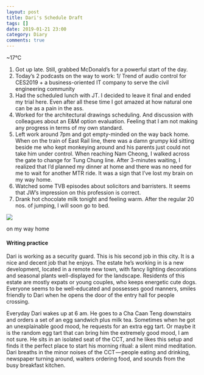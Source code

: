 ```yaml
---
layout: post
title: Dari's Schedule Draft
tags: []
date: 2019-01-21 23:00
category: Diary
comments: true
---
```


\~17°C

1.  Got up late. Still, grabbed McDonald’s for a powerful start of the
    day.
2.  Today’s 2 podcasts on the way to work: 1/ Trend of audio control for
    CES2019 + a business-oriented IT company to serve the civil
    engineering community
3.  Had the scheduled lunch with JT. I decided to leave it final and
    ended my trial here. Even after all these time I got amazed at how
    natural one can be as a pain in the ass.
4.  Worked for the architectural drawings scheduling. And discussion
    with colleagues about an E&M option evaluation. Feeling that I am
    not making any progress in terms of my own standard.
5.  Left work around 7pm and got empty-minded on the way back home. When
    on the train of East Rail line, there was a damn grumpy kid sitting
    beside me who kept monkeying around and his parents just could not
    take him under control. When reaching Nam Cheong, I walked across
    the gate to change for Tung Chung line. After 3-minutes waiting, I
    realized that I’d planned my dinner at home and there was no need
    for me to wait for another MTR ride. It was a sign that I’ve lost my
    brain on my way home.
6.  Watched some TVB episodes about solicitors and barristers. It seems
    that JW’s impression on this profession is correct.
7.  Drank hot chocolate milk tonight and feeling warm. After the regular
    20 nos. of jumping, I will soon go to bed.


![](https://cdn-images-1.medium.com/max/800/1*gX6yTlsnvfN2Qbw-3R_Vlw.jpeg)

on my way home

#### Writing practice

Dari is working as a security guard. This is his second job in this
city. It is a nice and decent job that he enjoys. The estate he’s
working in is a new development, located in a remote new town, with
fancy lighting decorations and seasonal plants well-displayed for the
landscape. Residents of this estate are mostly expats or young couples,
who keeps energetic cute dogs. Everyone seems to be well-educated and
possesses good manners, smiles friendly to Dari when he opens the door
of the entry hall for people crossing.

Everyday Dari wakes up at 6 am. He goes to a Cha Caan Teng downstairs
and orders a set of an egg sandwich plus milk tea. Sometimes when he got
an unexplainable good mood, he requests for an extra egg tart. Or maybe
it is the random egg tart that can bring him the extremely good mood, I
am not sure. He sits in an isolated seat of the CCT, and he likes this
setup and finds it the perfect place to start his morning ritual: a
silent mind meditation. Dari breaths in the minor noises of the
CCT — people eating and drinking, newspaper turning around, waiters
ordering food, and sounds from the busy breakfast kitchen.

